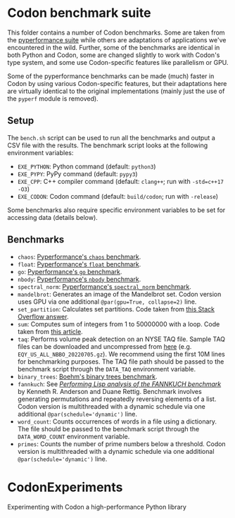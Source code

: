 # Codon benchmark suite

This folder contains a number of Codon benchmarks. Some are taken
from the [pyperformance suite](https://github.com/python/pyperformance)
while others are adaptations of applications we've encountered in the
wild. Further, some of the benchmarks are identical in both Python and
Codon, some are changed slightly to work with Codon's type system, and
some use Codon-specific features like parallelism or GPU.

Some of the pyperformance benchmarks can be made (much) faster in Codon
by using various Codon-specific features, but their adaptations here are
virtually identical to the original implementations (mainly just the use
of the `pyperf` module is removed).

## Setup

The `bench.sh` script can be used to run all the benchmarks and output a
CSV file with the results. The benchmark script looks at the following
environment variables:

- `EXE_PYTHON`: Python command (default: `python3`)
- `EXE_PYPY`: PyPy command (default: `pypy3`)
- `EXE_CPP`: C++ compiler command (default: `clang++`; run with `-std=c++17 -O3`)
- `EXE_CODON`: Codon command (default: `build/codon`; run with `-release`)

Some benchmarks also require specific environment variables to be set
for accessing data (details below).

## Benchmarks

- `chaos`: [Pyperformance's `chaos` benchmark](https://github.com/python/pyperformance/blob/main/pyperformance/data-files/benchmarks/bm_chaos/run_benchmark.py).
- `float`: [Pyperformance's `float` benchmark](https://github.com/python/pyperformance/blob/main/pyperformance/data-files/benchmarks/bm_float/run_benchmark.py).
- `go`: [Pyperformance's `go` benchmark](https://github.com/python/pyperformance/blob/main/pyperformance/data-files/benchmarks/bm_go/run_benchmark.py).
- `nbody`: [Pyperformance's `nbody` benchmark](https://github.com/python/pyperformance/blob/main/pyperformance/data-files/benchmarks/bm_nbody/run_benchmark.py).
- `spectral_norm`: [Pyperformance's `spectral_norm` benchmark](https://github.com/python/pyperformance/blob/main/pyperformance/data-files/benchmarks/bm_spectral_norm/run_benchmark.py).
- `mandelbrot`: Generates an image of the Mandelbrot set. Codon version uses GPU via one additional `@par(gpu=True, collapse=2)` line.
- `set_partition`: Calculates set partitions. Code taken from [this Stack Overflow answer](https://stackoverflow.com/a/73549333).
- `sum`: Computes sum of integers from 1 to 50000000 with a loop. Code taken from [this article](https://towardsdatascience.com/getting-started-with-pypy-ef4ba5cb431c).
- `taq`: Performs volume peak detection on an NYSE TAQ file. Sample TAQ files can be downloaded and uncompressed from [here](https://ftp.nyse.com/Historical%20Data%20Samples/DAILY%20TAQ/)
         (e.g. `EQY_US_ALL_NBBO_20220705.gz`). We recommend using the first 10M lines for benchmarking purposes. The TAQ file path should be passed to the benchmark script
         through the `DATA_TAQ` environment variable.
- `binary_trees`: [Boehm's binary trees benchmark](https://hboehm.info/gc/gc_bench.html).
- `fannkuch`: See [*Performing Lisp analysis of the FANNKUCH benchmark*](https://dl.acm.org/doi/10.1145/382109.382124) by Kenneth R. Anderson and Duane Rettig. Benchmark
              involves generating permutations and repeatedly reversing elements of a list. Codon version is multithreaded with a dynamic schedule via one additional
              `@par(schedule='dynamic')` line.
- `word_count`: Counts occurrences of words in a file using a dictionary. The file should be passed to the benchmark script through the `DATA_WORD_COUNT` environment variable.
- `primes`: Counts the number of prime numbers below a threshold. Codon version is multithreaded with a dynamic schedule via one additional `@par(schedule='dynamic')` line.
# CodonExperiments
Experimenting with Codon a high-performance Python library
